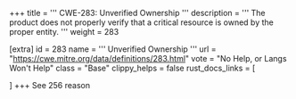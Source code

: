 +++
title = '''
CWE-283: Unverified Ownership
'''
description	= '''
The product does not properly verify that a critical resource is owned by the proper entity.
'''
weight = 283

[extra]
id = 283
name = '''
Unverified Ownership
'''
url = "https://cwe.mitre.org/data/definitions/283.html"
vote = "No Help, or Langs Won't Help"
class = "Base"
clippy_helps = false
rust_docs_links = [
	
]
+++
See 256 reason